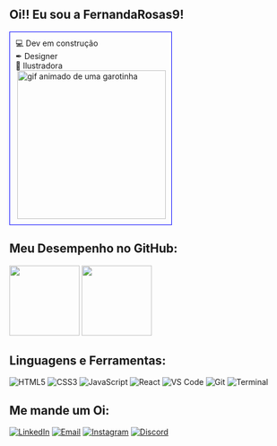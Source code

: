 ## Oi!! Eu sou a FernandaRosas9!
<div style="display: inline-block; border: 1px solid blue; padding: 10px;">
💻 Dev em construção <br>
✒ Designer  <br>
🎨 Ilustradora  <br>
  <img align="right" height="265px" src="https://cdn.discordapp.com/attachments/133692722086150144/1394011173476896828/ezgif.com-animated-gif-maker.gif?ex=68754193&is=6873f013&hm=11b97074ffb488bd854db89e1df61f681f0e5779774f75a370d9200bb6ea99d6&" alt="gif animado de uma garotinha"></div>

## Meu Desempenho no GitHub:

<div>
  <img height="125px" src="https://github-readme-stats.vercel.app/api?username=FernandaRosas9&show_icons=true&theme=catppuccin_mocha">
  <img height="125px" src="https://github-readme-stats.vercel.app/api/top-langs/?username=FernandaRosas9&theme=catppuccin_mocha&layout=compact">
</div>


## Linguagens e Ferramentas:

![HTML5](https://img.shields.io/badge/HTML5-E34F26?style=for-the-badge&logo=html5&logoColor=white)
![CSS3](https://img.shields.io/badge/CSS3-1572B6?style=for-the-badge&logo=css3&logoColor=white)
![JavaScript](https://img.shields.io/badge/JavaScript-F7DF1E?style=for-the-badge&logo=javascript&logoColor=black)
![React](https://img.shields.io/badge/React-61DAFB?style=for-the-badge&logo=react&logoColor=white)
![VS Code](https://img.shields.io/badge/VS%20Code-007ACC?style=for-the-badge&logo=visualstudiocode&logoColor=white)
![Git](https://img.shields.io/badge/Git-F05032?style=for-the-badge&logo=git&logoColor=white)
![Terminal](https://img.shields.io/badge/Terminal-4EAA25?style=for-the-badge&logo=gnubash&logoColor=white)


## Me mande um Oi:

[![LinkedIn](https://img.shields.io/badge/LinkedIn-0077B5?style=for-the-badge&logo=linkedin&logoColor=white)](https://www.linkedin.com/in/fernanda-rosas-0006b0144)
[![Email](https://img.shields.io/badge/Email-D14836?style=for-the-badge&logo=gmail&logoColor=white)](mailto:ninefisr@gmail.com)
[![Instagram](https://img.shields.io/badge/Instagram-E4405F?style=for-the-badge&logo=instagram&logoColor=white)](https://www.instagram.com/fer.rosas)
[![Discord](https://img.shields.io/badge/Discord-7289DA?style=for-the-badge&logo=discord&logoColor=white)](https://discord.gg/catwitch)

